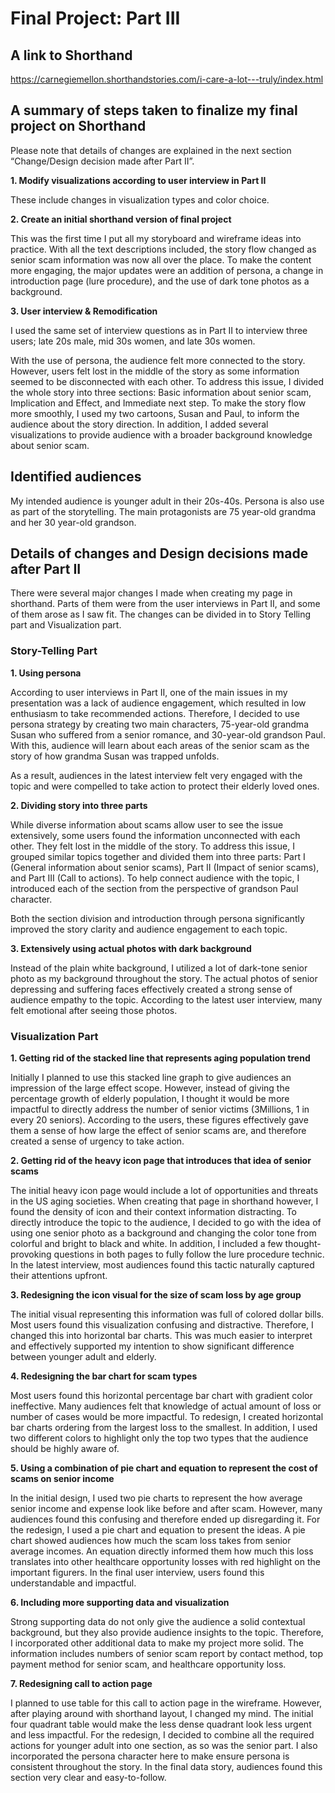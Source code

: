 # Final Project: Part III

## A link to Shorthand
https://carnegiemellon.shorthandstories.com/i-care-a-lot---truly/index.html


## A summary of steps taken to finalize my final project on Shorthand

Please note that details of changes are explained in the next section “Change/Design decision made after Part II”. 

**1.	Modify visualizations according to user interview in Part II** 

These include changes in visualization types and color choice. 

**2.	Create an initial shorthand version of final project**

This was the first time I put all my storyboard and wireframe ideas into practice. With all the text descriptions included, the story flow changed as senior scam information was now all over the place. To make the content more engaging, the major updates were an addition of persona, a change in introduction page (lure procedure), and the use of dark tone photos as a background.

**3.	User interview & Remodification**

I used the same set of interview questions as in Part II to interview three users; late 20s male, mid 30s women, and late 30s women. 

With the use of persona, the audience felt more connected to the story. However, users felt lost in the middle of the story as some information seemed to be disconnected with each other. To address this issue, I divided the whole story into three sections: Basic information about senior scam, Implication and Effect, and Immediate next step. To make the story flow more smoothly, I used my two cartoons, Susan and Paul, to inform the audience about the story direction. In addition, I added several visualizations to provide audience with a broader background knowledge about senior scam. 



## Identified audiences
My intended audience is younger adult in their 20s-40s. Persona is also use as part of the storytelling. The main protagonists are 75 year-old grandma and her 30 year-old grandson. 



## Details of changes and Design decisions made after Part II

There were several major changes I made when creating my page in shorthand. Parts of them were from the user interviews in Part II, and some of them arose as I saw fit. The changes can be divided in to Story Telling part and Visualization part.

### Story-Telling Part
**1.	Using persona**

According to user interviews in Part II, one of the main issues in my presentation was a lack of audience engagement, which resulted in low enthusiasm to take recommended actions. Therefore, I decided to use persona strategy by creating two main characters, 75-year-old grandma Susan who suffered from a senior romance, and 30-year-old grandson Paul. With this, audience will learn about each areas of the senior scam as the story of how grandma Susan was trapped unfolds. 

As a result, audiences in the latest interview felt very engaged with the topic and were compelled to take action to protect their elderly loved ones. 

**2.	Dividing story into three parts**

While diverse information about scams allow user to see the issue extensively, some users found the information unconnected with each other. They felt lost in the middle of the story. To address this issue, I grouped similar topics together and divided them into three parts: Part I (General information about senior scams), Part II (Impact of senior scams), and Part III (Call to actions). To help connect audience with the topic, I introduced each of the section from the perspective of grandson Paul character. 

Both the section division and introduction through persona significantly improved the story clarity and audience engagement to each topic. 

**3.	Extensively using actual photos with dark background**

Instead of the plain white background, I utilized a lot of dark-tone senior photo as my background throughout the story. The actual photos of senior depressing and suffering faces effectively created a strong sense of audience empathy to the topic. According to the latest user interview, many felt emotional after seeing those photos. 



### Visualization Part
**1.	Getting rid of the stacked line that represents aging population trend**

Initially I planned to use this stacked line graph to give audiences an impression of the large effect scope. However, instead of giving the percentage growth of elderly population, I thought it would be more impactful to directly address the number of senior victims (3Millions, 1 in every 20 seniors). According to the users, these figures effectively gave them a sense of how large the effect of senior scams are, and therefore created a sense of urgency to take action. 

**2.	Getting rid of the heavy icon page that introduces that idea of senior scams**

The initial heavy icon page would include a lot of opportunities and threats in the US aging societies. When creating that page in shorthand however, I found the density of icon and their context information distracting. To directly introduce the topic to the audience, I decided to go with the idea of using one senior photo as a background and changing the color tone from colorful and bright to black and white. In addition, I included a few thought-provoking questions in both pages to fully follow the lure procedure technic. In the latest interview, most audiences found this tactic naturally captured their attentions upfront. 

**3.	Redesigning the icon visual for the size of scam loss by age group** 

The initial visual representing this information was full of colored dollar bills. Most users found this visualization confusing and distractive. Therefore, I changed this into horizontal bar charts. This was much easier to interpret and effectively supported my intention to show significant difference between younger adult and elderly. 

**4.	Redesigning the bar chart for scam types**

Most users found this horizontal percentage bar chart with gradient color ineffective. Many audiences felt that knowledge of actual amount of loss or number of cases would be more impactful. To redesign, I created horizontal bar charts ordering from the largest loss to the smallest. In addition, I used two different colors to highlight only the top two types that the audience should be highly aware of. 

**5.	Using a combination of pie chart and equation to represent the cost of scams on senior income**

In the initial design, I used two pie charts to represent the how average senior income and expense look like before and after scam. However, many audiences found this confusing and therefore ended up disregarding it. For the redesign, I used a pie chart and equation to present the ideas.  A pie chart showed audiences how much the scam loss takes from senior average incomes. An equation directly informed them how much this loss translates into other healthcare opportunity losses with red highlight on the important figurers. In the final user interview, users found this understandable and impactful. 

**6.	Including more supporting data and visualization** 

Strong supporting data do not only give the audience a solid contextual background, but they also provide audience insights to the topic. Therefore, I incorporated other additional data to make my project more solid. The information includes numbers of senior scam report by contact method, top payment method for senior scam, and healthcare opportunity loss.

**7.	Redesigning call to action page**

I planned to use table for this call to action page in the wireframe. However, after playing around with shorthand layout, I changed my mind.  The initial four quadrant table would make the less dense quadrant look less urgent and less impactful. For the redesign, I decided to combine all the required actions for younger adult into one section, as so was the senior part. I also incorporated the persona character here to make ensure persona is consistent throughout the story. In the final data story, audiences found this section very clear and easy-to-follow.



